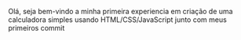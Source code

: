 Olá, seja bem-vindo a minha primeira experiencia em criação de uma calculadora simples usando HTML/CSS/JavaScript junto com meus primeiros commit
